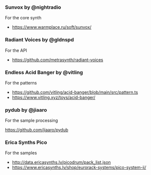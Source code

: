 ### Sunvox by @nightradio

For the core synth

- https://www.warmplace.ru/soft/sunvox/

### Radiant Voices by @gldnspd

For the API

- https://github.com/metrasynth/radiant-voices

### Endless Acid Banger by @vitling

For the patterns

- https://github.com/vitling/acid-banger/blob/main/src/pattern.ts
- https://www.vitling.xyz/toys/acid-banger/

### pydub by @jiaaro

For the sample processing

https://github.com/jiaaro/pydub

### Erica Synths Pico

For the samples 

- http://data.ericasynths.lv/picodrum/pack_list.json
- https://www.ericasynths.lv/shop/eurorack-systems/pico-system-ii/

